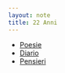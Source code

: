 ```yaml
---
layout: note
title: 22 Anni
---
```


<div id="home-main">
    <ul class="link-list">
        <li><a href="22_anni/poesia">Poesie</a></li>
        <li><a href="22_anni/pagina">Diario</a></li>
        <li><a href="22_anni/pensiero">Pensieri</a></li>
    </ul>
</div>
